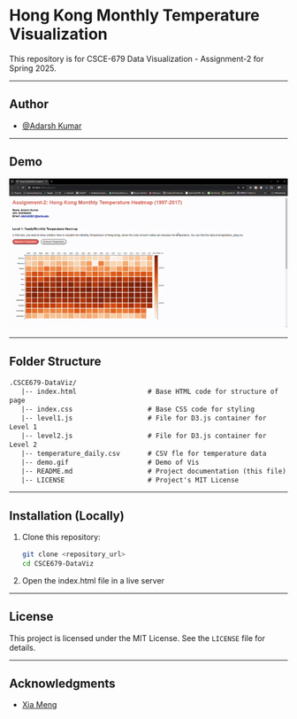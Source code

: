 # Hong Kong Monthly Temperature Visualization 

This repository is for CSCE-679 Data Visualization - Assignment-2 for Spring 2025.

---

## Author
- [@Adarsh Kumar](https://github.com/adarsh-k-tiwari/)

---
## Demo
![Demo](demo.gif)

---
## Folder Structure

```
.CSCE679-DataViz/
   |-- index.html                  # Base HTML code for structure of page
   |-- index.css                   # Base CSS code for styling
   |-- level1.js                   # File for D3.js container for Level 1
   |-- level2.js                   # File for D3.js container for Level 2
   |-- temperature_daily.csv       # CSV fle for temperature data
   |-- demo.gif                    # Demo of Vis
   |-- README.md                   # Project documentation (this file)
   |-- LICENSE                     # Project's MIT License
```

---

## Installation (Locally)

1. Clone this repository:
   ```bash
   git clone <repository_url>
   cd CSCE679-DataViz
   ```

2. Open the index.html file in a live server
---

## License

This project is licensed under the MIT License. See the `LICENSE` file for details.

---

## Acknowledgments

- [Xia Meng](https://github.com/xiameng552180/CSCE-679-Data-Visualization-Assignment2)